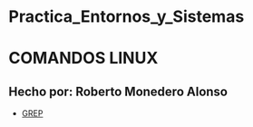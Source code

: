 # Practica_Entornos_y_Sistemas
# COMANDOS LINUX
## Hecho por: Roberto Monedero Alonso

- [GREP](GREP.HTML)
